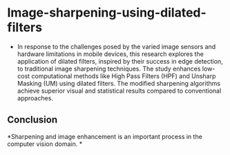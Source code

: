 # Image-sharpening-using-dilated-filters
* In response to the challenges posed by the varied
image sensors and hardware limitations in mobile devices, this
research explores the application of dilated filters, inspired by
their success in edge detection, to traditional image sharpening
techniques. The study enhances low-cost computational methods
like High Pass Filters (HPF) and Unsharp Masking (UM)
using dilated filters. The modified sharpening algorithms achieve
superior visual and statistical results compared to conventional
approaches.
## Conclusion
*Sharpening and image enhancement is an important process
in the computer vision domain.
*
